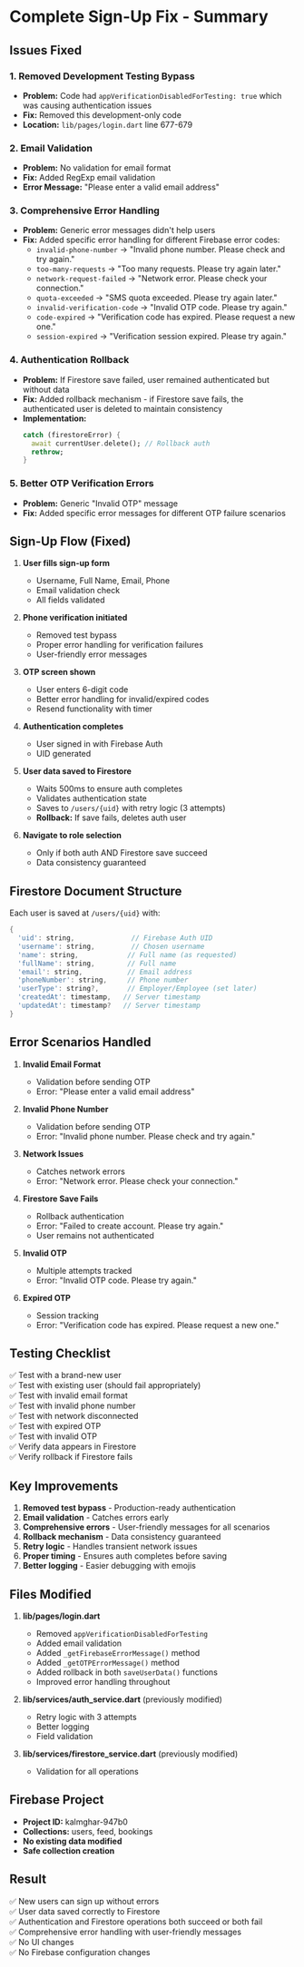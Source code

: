 # Complete Sign-Up Fix - Summary

## Issues Fixed

### 1. **Removed Development Testing Bypass**
- **Problem:** Code had `appVerificationDisabledForTesting: true` which was causing authentication issues
- **Fix:** Removed this development-only code
- **Location:** `lib/pages/login.dart` line 677-679

### 2. **Email Validation**
- **Problem:** No validation for email format
- **Fix:** Added RegExp email validation
- **Error Message:** "Please enter a valid email address"

### 3. **Comprehensive Error Handling**
- **Problem:** Generic error messages didn't help users
- **Fix:** Added specific error handling for different Firebase error codes:
  - `invalid-phone-number` → "Invalid phone number. Please check and try again."
  - `too-many-requests` → "Too many requests. Please try again later."
  - `network-request-failed` → "Network error. Please check your connection."
  - `quota-exceeded` → "SMS quota exceeded. Please try again later."
  - `invalid-verification-code` → "Invalid OTP code. Please try again."
  - `code-expired` → "Verification code has expired. Please request a new one."
  - `session-expired` → "Verification session expired. Please try again."

### 4. **Authentication Rollback**
- **Problem:** If Firestore save failed, user remained authenticated but without data
- **Fix:** Added rollback mechanism - if Firestore save fails, the authenticated user is deleted to maintain consistency
- **Implementation:** 
  ```dart
  catch (firestoreError) {
    await currentUser.delete(); // Rollback auth
    rethrow;
  }
  ```

### 5. **Better OTP Verification Errors**
- **Problem:** Generic "Invalid OTP" message
- **Fix:** Added specific error messages for different OTP failure scenarios

## Sign-Up Flow (Fixed)

1. **User fills sign-up form**
   - Username, Full Name, Email, Phone
   - Email validation check
   - All fields validated

2. **Phone verification initiated**
   - Removed test bypass
   - Proper error handling for verification failures
   - User-friendly error messages

3. **OTP screen shown**
   - User enters 6-digit code
   - Better error handling for invalid/expired codes
   - Resend functionality with timer

4. **Authentication completes**
   - User signed in with Firebase Auth
   - UID generated

5. **User data saved to Firestore**
   - Waits 500ms to ensure auth completes
   - Validates authentication state
   - Saves to `/users/{uid}` with retry logic (3 attempts)
   - **Rollback:** If save fails, deletes auth user

6. **Navigate to role selection**
   - Only if both auth AND Firestore save succeed
   - Data consistency guaranteed

## Firestore Document Structure

Each user is saved at `/users/{uid}` with:

```dart
{
  'uid': string,              // Firebase Auth UID
  'username': string,         // Chosen username
  'name': string,            // Full name (as requested)
  'fullName': string,        // Full name
  'email': string,           // Email address
  'phoneNumber': string,     // Phone number
  'userType': string?,       // Employer/Employee (set later)
  'createdAt': timestamp,   // Server timestamp
  'updatedAt': timestamp?   // Server timestamp
}
```

## Error Scenarios Handled

1. **Invalid Email Format**
   - Validation before sending OTP
   - Error: "Please enter a valid email address"

2. **Invalid Phone Number**
   - Validation before sending OTP
   - Error: "Invalid phone number. Please check and try again."

3. **Network Issues**
   - Catches network errors
   - Error: "Network error. Please check your connection."

4. **Firestore Save Fails**
   - Rollback authentication
   - Error: "Failed to create account. Please try again."
   - User remains not authenticated

5. **Invalid OTP**
   - Multiple attempts tracked
   - Error: "Invalid OTP code. Please try again."

6. **Expired OTP**
   - Session tracking
   - Error: "Verification code has expired. Please request a new one."

## Testing Checklist

✅ Test with a brand-new user  
✅ Test with existing user (should fail appropriately)  
✅ Test with invalid email format  
✅ Test with invalid phone number  
✅ Test with network disconnected  
✅ Test with expired OTP  
✅ Test with invalid OTP  
✅ Verify data appears in Firestore  
✅ Verify rollback if Firestore fails  

## Key Improvements

1. **Removed test bypass** - Production-ready authentication
2. **Email validation** - Catches errors early
3. **Comprehensive errors** - User-friendly messages for all scenarios
4. **Rollback mechanism** - Data consistency guaranteed
5. **Retry logic** - Handles transient network issues
6. **Proper timing** - Ensures auth completes before saving
7. **Better logging** - Easier debugging with emojis

## Files Modified

1. **lib/pages/login.dart**
   - Removed `appVerificationDisabledForTesting`
   - Added email validation
   - Added `_getFirebaseErrorMessage()` method
   - Added `_getOTPErrorMessage()` method
   - Added rollback in both `saveUserData()` functions
   - Improved error handling throughout

2. **lib/services/auth_service.dart** (previously modified)
   - Retry logic with 3 attempts
   - Better logging
   - Field validation

3. **lib/services/firestore_service.dart** (previously modified)
   - Validation for all operations

## Firebase Project

- **Project ID:** kalmghar-947b0
- **Collections:** users, feed, bookings
- **No existing data modified**
- **Safe collection creation**

## Result

✅ New users can sign up without errors  
✅ User data saved correctly to Firestore  
✅ Authentication and Firestore operations both succeed or both fail  
✅ Comprehensive error handling with user-friendly messages  
✅ No UI changes  
✅ No Firebase configuration changes  

